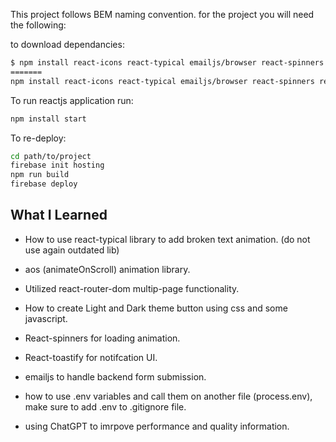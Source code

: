 This project follows BEM naming convention.
for the project you will need the following:

to download dependancies:

```bash
$ npm install react-icons react-typical emailjs/browser react-spinners react-toastify
=======
npm install react-icons react-typical emailjs/browser react-spinners react-toastify
```

To run reactjs application run:

```bash
npm install start
```


To re-deploy:

```bash
cd path/to/project
firebase init hosting
npm run build
firebase deploy
```
## What I Learned

- How to use react-typical library to add broken text animation. (do not use again outdated lib)

- aos (animateOnScroll) animation library.
- Utilized react-router-dom multip-page functionality.
- How to create Light and Dark theme button using css and some javascript.
- React-spinners for loading animation.
- React-toastify for notifcation UI.
- emailjs to handle backend form submission.
- how to use .env variables and call them on another file (process.env), make sure to add .env to .gitignore file.
- using ChatGPT to imrpove performance and quality information.
